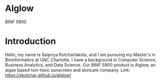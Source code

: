 # Alglow
BINF 5900

# Introduction
Hello, my name is Saipriya Kotcharlakota, and I am pursuing my Master's in Bioinformatics at UNC Charlotte. I have a background in Computer Science, Business Analytics, and Data Science. Our BINF 5900 product is Alglow, an algae based non-toxic sunscreen and skincare company.
Link: https://skotchar.github.io/alglow/
